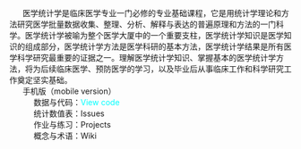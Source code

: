 &nbsp;&nbsp; &nbsp;&nbsp; 医学统计学是临床医学专业一门必修的专业基础课程，它是用统计学理论和方法研究医学批量数据收集、整理、分析、解释与表达的普遍原理和方法的一门科学。医学统计学被喻为整个医学大厦中的一个重要支柱，医学统计学知识是医学知识的组成部分，医学统计学方法是医学科研的基本方法，医学统计学结果是所有医学科学研究最重要的证据之一。理解医学统计学知识、掌握基本的医学统计学方法，将为后续临床医学、预防医学的学习，以及毕业后从事临床工作和科学研究工作奠定坚实基础。  
&nbsp;&nbsp; &nbsp;&nbsp;  手机版（mobile version）    
&nbsp;&nbsp; &nbsp;&nbsp;&nbsp;&nbsp; &nbsp;&nbsp;  数据与代码：<font color=#00ffff>View code</font>              
&nbsp;&nbsp; &nbsp;&nbsp;&nbsp;&nbsp; &nbsp;&nbsp;  统计数值表：Issues                 
&nbsp;&nbsp; &nbsp;&nbsp;&nbsp;&nbsp; &nbsp;&nbsp;  作业与练习：Projects &nbsp;&nbsp;             
&nbsp;&nbsp; &nbsp;&nbsp; &nbsp;&nbsp;&nbsp;&nbsp;  概念与术语：Wiki
